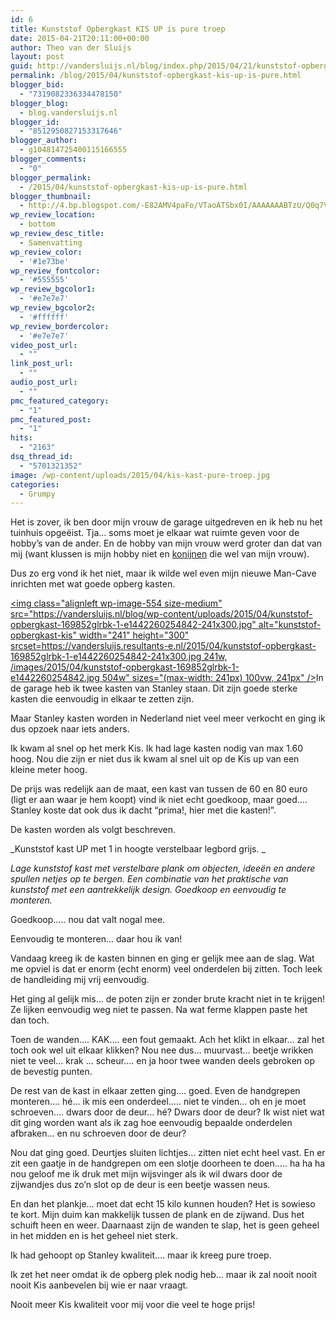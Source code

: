 ```yaml
---
id: 6
title: Kunststof Opbergkast KIS UP is pure troep
date: 2015-04-21T20:11:00+00:00
author: Theo van der Sluijs
layout: post
guid: http://vandersluijs.nl/blog/index.php/2015/04/21/kunststof-opbergkast-kis-up-is-pure/
permalink: /blog/2015/04/kunststof-opbergkast-kis-up-is-pure.html
blogger_bid:
  - "7319082336334478150"
blogger_blog:
  - blog.vandersluijs.nl
blogger_id:
  - "8512950827153317646"
blogger_author:
  - g104814725400115166555
blogger_comments:
  - "0"
blogger_permalink:
  - /2015/04/kunststof-opbergkast-kis-up-is-pure.html
blogger_thumbnail:
  - http://4.bp.blogspot.com/-E82AMV4paFo/VTaoATSbx0I/AAAAAAABTzU/Q0q7VpAhLXQ/s1600/kunststof-opbergkast-169852glrbk-1.jpg
wp_review_location:
  - bottom
wp_review_desc_title:
  - Samenvatting
wp_review_color:
  - '#1e73be'
wp_review_fontcolor:
  - '#555555'
wp_review_bgcolor1:
  - '#e7e7e7'
wp_review_bgcolor2:
  - '#ffffff'
wp_review_bordercolor:
  - '#e7e7e7'
video_post_url:
  - ""
link_post_url:
  - ""
audio_post_url:
  - ""
pmc_featured_category:
  - "1"
pmc_featured_post:
  - "1"
hits:
  - "2163"
dsq_thread_id:
  - "5701321352"
image: /wp-content/uploads/2015/04/kis-kast-pure-troep.jpg
categories:
  - Grumpy
---
```

<div class="separator" style="clear: both; text-align: left;">
  Het is zover, ik ben door mijn vrouw de garage uitgedreven en ik heb nu het tuinhuis opgeëist. Tja&#8230; soms moet je elkaar wat ruimte geven voor de hobby&#8217;s van de ander. En de hobby van mijn vrouw werd groter dan dat van mij (want klussen is mijn hobby niet en <a href="http://www.konijnparadijs.nl/" target="_blank">konijnen</a> die wel van mijn vrouw).
</div>

Dus zo erg vond ik het niet, maar ik wilde wel even mijn nieuwe Man-Cave inrichten met wat goede opberg kasten.

<!--more-->


  
[<img class="alignleft wp-image-554 size-medium" src="https://vandersluijs.nl/blog/wp-content/uploads/2015/04/kunststof-opbergkast-169852glrbk-1-e1442260254842-241x300.jpg" alt="kunststof-opbergkast-kis" width="241" height="300" srcset=https://vandersluijs.resultants-e.nl/2015/04/kunststof-opbergkast-169852glrbk-1-e1442260254842-241x300.jpg 241w, /images/2015/04/kunststof-opbergkast-169852glrbk-1-e1442260254842.jpg 504w" sizes="(max-width: 241px) 100vw, 241px" />](https://vandersluijs.nl/blog/wp-content/uploads/2015/04/kunststof-opbergkast-169852glrbk-1.jpg)<a name="more"></a>In de garage heb ik twee kasten van Stanley staan. Dit zijn goede sterke kasten die eenvoudig in elkaar te zetten zijn.

Maar Stanley kasten worden in Nederland niet veel meer verkocht en ging ik dus opzoek naar iets anders.

Ik kwam al snel op het merk Kis. Ik had lage kasten nodig van max 1.60 hoog. Nou die zijn er niet dus ik kwam al snel uit op de Kis up van een kleine meter hoog.

De prijs was redelijk aan de maat, een kast van tussen de 60 en 80 euro (ligt er aan waar je hem koopt) vind ik niet echt goedkoop, maar goed&#8230;. Stanley koste dat ook dus ik dacht &#8220;prima!, hier met die kasten!&#8221;.
  
De kasten worden als volgt beschreven.

_Kunststof kast UP met 1 in hoogte verstelbaar legbord grijs. _
  
_Lage kunststof kast met verstelbare plank om objecten, ideeën en andere spullen netjes op te bergen. Een combinatie van het praktische van kunststof met een aantrekkelijk design. Goedkoop en eenvoudig te monteren._

Goedkoop&#8230;.. nou dat valt nogal mee.

Eenvoudig te monteren&#8230; daar hou ik van!

Vandaag kreeg ik de kasten binnen en ging er gelijk mee aan de slag. Wat me opviel is dat er enorm (echt enorm) veel onderdelen bij zitten. Toch leek de handleiding mij vrij eenvoudig.

Het ging al gelijk mis&#8230; de poten zijn er zonder brute kracht niet in te krijgen! Ze lijken eenvoudig weg niet te passen. Na wat ferme klappen paste het dan toch.

Toen de wanden&#8230;. KAK&#8230;. een fout gemaakt. Ach het klikt in elkaar&#8230; zal het toch ook wel uit elkaar klikken? Nou nee dus&#8230; muurvast&#8230; beetje wrikken niet te veel&#8230; krak &#8230; scheur&#8230;. en ja hoor twee wanden deels gebroken op de bevestig punten.

De rest van de kast in elkaar zetten ging&#8230;. goed. Even de handgrepen monteren&#8230;. hé&#8230; ik mis een onderdeel&#8230;.. niet te vinden&#8230; oh en je moet schroeven&#8230;. dwars door de deur&#8230; hé? Dwars door de deur? Ik wist niet wat dit ging worden want als ik zag hoe eenvoudig bepaalde onderdelen afbraken&#8230; en nu schroeven door de deur?

Nou dat ging goed. Deurtjes sluiten lichtjes&#8230; zitten niet echt heel vast. En er zit een gaatje in de handgrepen om een slotje doorheen te doen&#8230;.. ha ha ha nou geloof me ik druk met mijn wijsvinger als ik wil dwars door de zijwandjes dus zo&#8217;n slot op de deur is een beetje wassen neus.

En dan het plankje&#8230; moet dat echt 15 kilo kunnen houden? Het is sowieso te kort. Mijn duim kan makkelijk tussen de plank en de zijwand. Dus het schuift heen en weer. Daarnaast zijn de wanden te slap, het is geen geheel in het midden en is het geheel niet sterk.

Ik had gehoopt op Stanley kwaliteit&#8230;. maar ik kreeg pure troep.

Ik zet het neer omdat ik de opberg plek nodig heb&#8230; maar ik zal nooit nooit nooit Kis aanbevelen bij wie er naar vraagt.

Nooit meer Kis kwaliteit voor mij voor die veel te hoge prijs!
